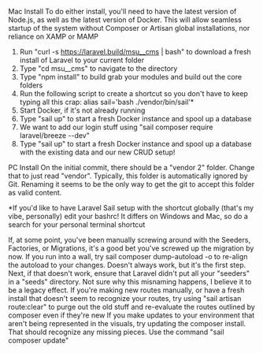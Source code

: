 Mac Install
To do either install, you'll need to have the latest version of Node.js, as well as the latest version of Docker. This will allow seamless startup of the system without Composer or Artisan global installations, nor reliance on XAMP or MAMP

1) Run "curl -s https://laravel.build/msu__cms | bash" to download a fresh install of Laravel to your current folder
2) Type "cd msu__cms" to navigate to the directory
3) Type "npm install" to build grab your modules and build out the core folders
4) Run the following script to create a shortcut so you don't have to keep typing all this crap: alias sail='bash ./vendor/bin/sail'*
5) Start Docker, if it's not already running
6) Type "sail up" to start a fresh Docker instance and spool up a database
7) We want to add our login stuff using "sail composer require laravel/breeze --dev"
8) Type "sail up" to start a fresh Docker instance and spool up a database with the existing data and our new CRUD setup!

PC Install
On the initial commit, there should be a "vendor 2" folder. Change that to just read "vendor". Typically, this folder is automatically ignored by Git. Renaming it seems to be the only way to get the git to accept this folder as valid content.

*If you'd like to have Laravel Sail setup with the shortcut globally (that's my vibe, personally) edit your bashrc! It differs on Windows and Mac, so do a search for your personal terminal shortcut

If, at some point, you've been manually screwing around with the Seeders, Factories, or Migrations, it's a good bet you've screwed up the migration by now. If you run into a wall, try sail composer dump-autoload -o to re-align the autoload to your changes. Doesn't always work, but it's the first step. Next, if that doesn't work, ensure that Laravel didn't put all your "seeders" in a "seeds" directory. Not sure why this misnaming happens, I believe it to be a legacy effect.
If you're making new routes manually, or have a fresh install that doesn't seem to recognize your routes, try using "sail artisan route:clear" to purge out the old stuff and re-evaluate the routes outlined by composer even if they're new
If you make updates to your environment that aren't being represented in the visuals, try updating the composer install. That should recognize any missing pieces. Use the command "sail composer update"